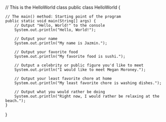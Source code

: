 // This is the HelloWorld class
public class HelloWorld {

    // The main() method: Starting point of the program
    public static void main(String[] args) {
        // Output "Hello, World!" to the console
        System.out.println("Hello, World!");

        // Output your name
        System.out.println("My name is Jazmin.");

        // Output your favorite food
        System.out.println("My favorite food is sushi.");

        // Output a celebrity or public figure you'd like to meet
        System.out.println("I would like to meet Megan Moroney.");

        // Output your least favorite chore at home
        System.out.println("My least favorite chore is washing dishes.");

        // Output what you would rather be doing
        System.out.println("Right now, I would rather be relaxing at the beach.");
    }
}
